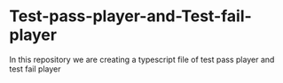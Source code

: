 # Test-pass-player-and-Test-fail-player
In this repository we are creating a typescript file of  test pass player and test fail player

